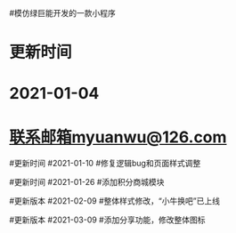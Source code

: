 #模仿绿巨能开发的一款小程序
# 更新时间
# 2021-01-04
# 联系邮箱myuanwu@126.com

#更新时间
#2021-01-10
#修复逻辑bug和页面样式调整

#更新时间
#2021-01-26
#添加积分商城模块

#更新版本
#2021-02-09
#整体样式修改，“小牛换吧”已上线

#更新版本
#2021-03-09
#添加分享功能，修改整体图标